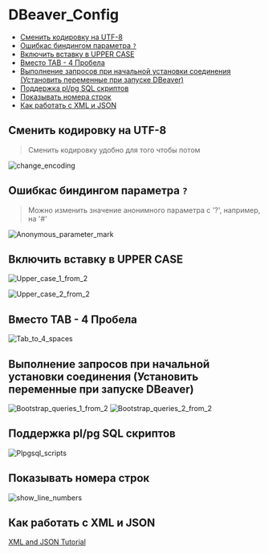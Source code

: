 # DBeaver_Config 

<!-- MarkdownTOC autolink="true" -->

- [Сменить кодировку на UTF-8](#%D0%A1%D0%BC%D0%B5%D0%BD%D0%B8%D1%82%D1%8C-%D0%BA%D0%BE%D0%B4%D0%B8%D1%80%D0%BE%D0%B2%D0%BA%D1%83-%D0%BD%D0%B0-utf-8)
- [Ошибкас биндингом параметра `?`](#%D0%9E%D1%88%D0%B8%D0%B1%D0%BA%D0%B0%D1%81-%D0%B1%D0%B8%D0%BD%D0%B4%D0%B8%D0%BD%D0%B3%D0%BE%D0%BC-%D0%BF%D0%B0%D1%80%D0%B0%D0%BC%D0%B5%D1%82%D1%80%D0%B0-)
- [Включить вставку в UPPER CASE](#%D0%92%D0%BA%D0%BB%D1%8E%D1%87%D0%B8%D1%82%D1%8C-%D0%B2%D1%81%D1%82%D0%B0%D0%B2%D0%BA%D1%83-%D0%B2-upper-case)
- [Вместо TAB - 4 Пробела](#%D0%92%D0%BC%D0%B5%D1%81%D1%82%D0%BE-tab---4-%D0%9F%D1%80%D0%BE%D0%B1%D0%B5%D0%BB%D0%B0)
- [Выполнение запросов при начальной установки соединения \(Установить переменные при запуске DBeaver\)](#%D0%92%D1%8B%D0%BF%D0%BE%D0%BB%D0%BD%D0%B5%D0%BD%D0%B8%D0%B5-%D0%B7%D0%B0%D0%BF%D1%80%D0%BE%D1%81%D0%BE%D0%B2-%D0%BF%D1%80%D0%B8-%D0%BD%D0%B0%D1%87%D0%B0%D0%BB%D1%8C%D0%BD%D0%BE%D0%B9-%D1%83%D1%81%D1%82%D0%B0%D0%BD%D0%BE%D0%B2%D0%BA%D0%B8-%D1%81%D0%BE%D0%B5%D0%B4%D0%B8%D0%BD%D0%B5%D0%BD%D0%B8%D1%8F-%D0%A3%D1%81%D1%82%D0%B0%D0%BD%D0%BE%D0%B2%D0%B8%D1%82%D1%8C-%D0%BF%D0%B5%D1%80%D0%B5%D0%BC%D0%B5%D0%BD%D0%BD%D1%8B%D0%B5-%D0%BF%D1%80%D0%B8-%D0%B7%D0%B0%D0%BF%D1%83%D1%81%D0%BA%D0%B5-dbeaver)
- [Поддержка pl/pg SQL скриптов](#%D0%9F%D0%BE%D0%B4%D0%B4%D0%B5%D1%80%D0%B6%D0%BA%D0%B0-plpg-sql-%D1%81%D0%BA%D1%80%D0%B8%D0%BF%D1%82%D0%BE%D0%B2)
- [Показывать номера строк](#%D0%9F%D0%BE%D0%BA%D0%B0%D0%B7%D1%8B%D0%B2%D0%B0%D1%82%D1%8C-%D0%BD%D0%BE%D0%BC%D0%B5%D1%80%D0%B0-%D1%81%D1%82%D1%80%D0%BE%D0%BA)
- [Как работать с XML и JSON](#%D0%9A%D0%B0%D0%BA-%D1%80%D0%B0%D0%B1%D0%BE%D1%82%D0%B0%D1%82%D1%8C-%D1%81-xml-%D0%B8-json)

<!-- /MarkdownTOC -->

## Сменить кодировку на UTF-8

> Сменить кодировку удобно для того чтобы потом 

![change_encoding](./images/DBeaver/Change_encoding.jpg)

## Ошибкас биндингом параметра `?`

> Можно изменить значение анонимного параметра с '?', например, на '#'

![Anonymous_parameter_mark](./images/DBeaver/Anonymous_parameter_mark.jpg)

## Включить вставку в UPPER CASE 

![Upper_case_1_from_2](./images/DBeaver/Upper_case_1_from_2.jpg)

![Upper_case_2_from_2](./images/DBeaver/Upper_case_2_from_2.jpg)


## Вместо TAB - 4 Пробела

![Tab_to_4_spaces](./images/DBeaver/Tab_to_4_spaces.jpg)

## Выполнение запросов при начальной установки соединения (Установить переменные при запуске DBeaver)

![Bootstrap_queries_1_from_2](./images/DBeaver/Bootstrap_queries_1_from_2.jpg)
![Bootstrap_queries_2_from_2](./images/DBeaver/Bootstrap_queries_2_from_2.jpg)

## Поддержка pl/pg SQL скриптов

![Plpgsql_scripts](./images/DBeaver/Plpgsql_scripts.jpg)

## Показывать номера строк

![show_line_numbers](./images/DBeaver/show_line_numbers.png)

## Как работать с XML и JSON 

[XML and JSON Tutorial](https://dbeaver.com/docs/wiki/Working-with-XML-and-JSON)
